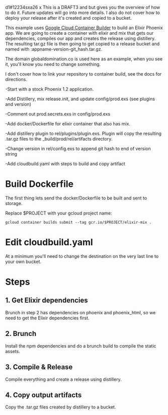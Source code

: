 d1#12234sxa26 x
This is a DRAFT3 and but gives you the overview of how to do it. Future updates will go into more details. I also do not cover how to deploy your release after it's created and copied to a bucket.

This example uses [Google Cloud Container Builder](https://cloud.google.com/container-builder/docs/) to build an Elixir Phoenix app. We are going to create a container with elixir and mix that gets our dependencies, compiles our app and creates the release using distillery. The resulting tar.gz file is then going to get copied to a release bucket and named with :appname-version-git_hash.tar.gz.

The domain globaldomination.co is used here as an example, when you see it, you'll know you need to change something.

I don't cover how to link your repository to container build, see the docs for directions.

-Start with a stock Phoenix 1.2 application.

-Add Distillery, mix release.init, and update config/prod.exs (see plugins and version)

-Comment out prod.secrets.exs in config/prod.exs

-Add docker/Dockerfile for elixir container that also has mix.

-Add distillery plugin to rel/plugins/plugin.exs. Plugin will copy the resulting .tar.gz files to the _build/prod/rel/artifacts directory.

-Change version in rel/config.exs to append git hash to end of version string

-Add cloudbuild.yaml with steps to build and copy artifact

# Build Dockerfile
The first thing lets send the docker/Dockerfile to be built and sent to storage.

Replace $PROJECT with your gcloud project name:
```
gcloud container builds submit --tag gcr.io/$PROJECT/elixir-mix .
```

# Edit cloudbuild.yaml
At a minimum you'll need to change the destination on the very last line to your own bucket.

# Steps

## 1. Get Elixir dependencies
Brunch in step 2 has dependencies on phoenix and phoenix_html, so we need to get the Elixir dependencies first.

## 2. Brunch
Install the npm dependencies and do a brunch build to compile the static assets.

## 3. Compile & Release
Compile everything and create a release using distillery.

## 4. Copy output artifacts
Copy the .tar.gz files created by distillery to a bucket.
